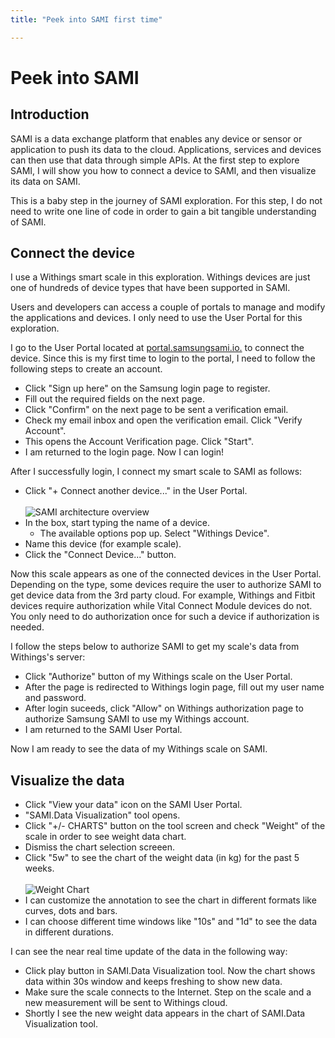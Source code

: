 ```yaml
---
title: "Peek into SAMI first time"

---
```


# Peek into SAMI

## Introduction

SAMI is a data exchange platform that enables any device or sensor or application to push its data to the cloud. Applications, services and devices can then use that data through simple APIs. At the first step to explore SAMI, I will show you how to connect a device to SAMI, and then visualize its data on SAMI.

This is a baby step in the journey of SAMI exploration. For this step, I do not need to write one line of code in order to gain a bit tangible understanding of SAMI.

## Connect the device

I use a Withings smart scale in this exploration. Withings devices are just one of hundreds of device types that have been supported in SAMI.

Users and developers can access a couple of portals to manage and modify the applications and devices. I only need to use the User Portal for this exploration.

I go to the User Portal located at [portal.samsungsami.io.](http://portal.samsungsami.io) to connect the device. Since this is my first time to login to the portal, I need to follow the following steps to create an account.

- Click "Sign up here" on the Samsung login page to register.
- Fill out the required fields on the next page.
- Click "Confirm" on the next page to be sent a verification email.
- Check my email inbox and open the verification email. Click "Verify Account".
- This opens the Account Verification page. Click "Start".
- I am returned to the login page. Now I can login!

After I successfully login, I connect my smart scale to SAMI as follows:

- Click "+ Connect another device..." in the User Portal.<br /><br />
![SAMI architecture overview](/images/docs/sami/sami-documentation/connect-another-device.png)
- In the box, start typing the name of a device. 
  - The available options pop up. Select "Withings Device".
- Name this device (for example scale).
- Click the "Connect Device..." button.

Now this scale appears as one of the connected devices in the User Portal. Depending on the type, some devices require the user to authorize SAMI to get device data from the 3rd party cloud. For example, Withings and Fitbit devices require authorization while Vital Connect Module devices do not. You only need to do authorization once for such a device if authorization is needed.

I follow the steps below to authorize SAMI to get my scale's data from Withings's server:

- Click "Authorize" button of my Withings scale on the User Portal.
- After the page is redirected to Withings login page, fill out my user name and password.
- After login suceeds, click "Allow" on Withings authorization page to authorize Samsung SAMI to use my Withings account.
- I am returned to the SAMI User Portal. 

Now I am ready to see the data of my Withings scale on SAMI.  

## Visualize the data

- Click "View your data" icon on the SAMI User Portal.
- "SAMI.Data Visualization" tool opens.
- Click "+/- CHARTS" button on the tool screen and check "Weight" of the scale in order to see weight data chart.
- Dismiss the chart selection screeen.
- Click "5w" to see the chart of the weight data (in kg) for the past 5 weeks.<br /><br />
![Weight Chart](/images/docs/sami/blogs/intro-weight-chart.png)
- I can customize the annotation to see the chart in different formats like curves, dots and bars.
- I can choose different time windows like "10s" and "1d" to see the data in different durations.

I can see the near real time update of the data in the following way:

- Click play button in SAMI.Data Visualization tool. Now the chart shows data within 30s window and keeps freshing to show new data.
- Make sure the scale connects to the Internet. Step on the scale and a new measurement will be sent to Withings cloud.
- Shortly I see the new weight data appears in the chart of SAMI.Data Visualization tool.